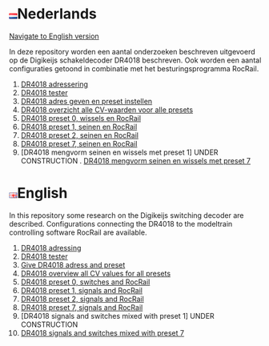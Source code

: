 # ![Nederlandse vlag](../images/nl.gif)Nederlands

[Navigate to English version](#English)

In deze repository worden een aantal onderzoeken beschreven uitgevoerd op de Digikeijs schakeldecoder DR4018 beschreven. Ook worden een aantal configuraties getoond in combinatie met het besturingsprogramma RocRail.

1. [DR4018 adressering](/DR4018/DR4018_adressing/README.md)
2. [DR4018 tester](/DR4018/DR4018_tester/README.md)
3. [DR4018 adres geven en preset instellen](/DR4018/DR4018_programming/README.md)
4. [DR4018 overzicht alle CV-waarden voor alle presets](/DR4018/DR4018_overview/README.md)
5. [DR4018 preset 0, wissels en RocRail](/DR4018/Preset0/README.md)
6. [DR4018 preset 1, seinen en RocRail](/DR4018/Preset1/README.md)
7. [DR4018 preset 2, seinen en RocRail](/DR4018/Preset2/README.md)
8. [DR4018 preset 7, seinen en RocRail](/DR4018/Preset7/README.md)
9. [DR4018 mengvorm seinen en wissels met preset 1] UNDER CONSTRUCTION
. [DR4018 mengvorm seinen en wissels met preset 7](/DR4018/DR4018_mixedswitchsignals_preset7/README.md)


# ![English flag](../images/gb.gif)English

In this repository some research on the Digikeijs switching decoder are described. Configurations connecting the DR4018 to the modeltrain controlling software RocRail are available.

1. [DR4018 adressing](/DR4018/DR4018_adressing/README.md)
2. [DR4018 tester](/DR4018/DR4018_tester/README.md)
3. [Give DR4018 adress and preset](/DR4018/DR4018_programming/README.md)
4. [DR4018 overview all CV values for all presets](/DR4018/DR4018_overview/README.md)
5. [DR4018 preset 0, switches and RocRail](/DR4018/Preset0/README.md)
6. [DR4018 preset 1, signals and RocRail](/DR4018/Preset1/README.md)
7. [DR4018 preset 2, signals and RocRail](/DR4018/Preset2/README.md)
8. [DR4018 preset 7, signals and RocRail](/DR4018/Preset7/README.md)
9. [DR4018 signals and switches mixed with preset 1] UNDER CONSTRUCTION
10. [DR4018 signals and switches mixed with preset 7](/DR4018/DR4018_mixedswitchsignals_preset7/README.md)
